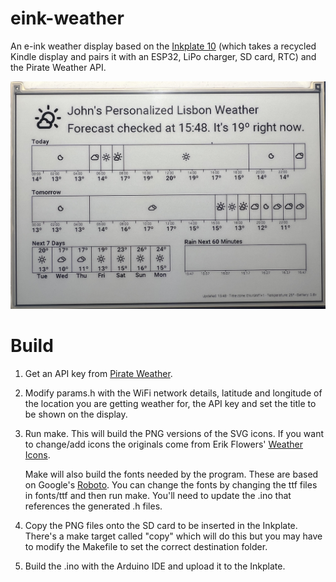 # eink-weather

An e-ink weather display based on the [Inkplate
10](https://soldered.com/product/soldered-inkplate-10-9-7-e-paper-board-with-enclosure-copy/)
(which takes a recycled Kindle display and pairs it with an ESP32,
LiPo charger, SD card, RTC) and the Pirate Weather API.

![The display](display.jpg?raw=true "The display in use")

# Build

1. Get an API key from [Pirate Weather](https://pirateweather.net/).

2. Modify params.h with the WiFi network details, latitude and
   longitude of the location you are getting weather for, the API
   key and set the title to be shown on the display.
   
3. Run make. This will build the PNG versions of the SVG icons. If
   you want to change/add icons the originals come from Erik Flowers'
   [Weather Icons](https://erikflowers.github.io/weather-icons/).

   Make will also build the fonts needed by the program. These are
   based on Google's [Roboto](https://fonts.google.com/specimen/Roboto). You
   can change the fonts by changing the ttf files in fonts/ttf and
   then run make. You'll need to update the .ino that references the
   generated .h files.

4. Copy the PNG files onto the SD card to be inserted in the Inkplate.
   There's a make target called "copy" which will do this but you
   may have to modify the Makefile to set the correct destination
   folder.
   
5. Build the .ino with the Arduino IDE and upload it to the Inkplate.


